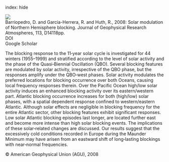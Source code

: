 index: hide

<div class="Citation">
    <div class="Citation-thumb CitationThumb-linked"  data-href="https://doi.org/10.1029/2008jd009789">
      <img src="https://static.claimspace.cloud/climate-study-static/refs/thumbs/10/Barriopedro_et_al_2008-thumb.png" />
    </div>

  <div class="Citation-body">
    <div class="Citation-text">Barriopedro, D. and Garcia-Herrera, R.  and Huth, R., 2008: Solar modulation of Northern Hemisphere blocking. <span class="Article-journal">Journal of Geophysical Research Atmospheres, </span><span class="Article-volume">113, </span>D14118pp.</div>
    <div class="Citation-links">
      <div class="CitationLink" data-href="https://doi.org/10.1029/2008jd009789">
        <div class="CitationLink-icon CitationLink-Doi"></div>
        <div class="CitationLink-text">DOI</div>
      </div>
      <div class="CitationLink" data-href="https://scholar.google.com/scholar?q=10.1029/2008jd009789">
        <div class="CitationLink-icon CitationLink-Scholar"></div>
        <div class="CitationLink-text">Google Scholar</div>
      </div>
    </div>
  </div>
</div>

The blocking response to the 11‐year solar cycle is investigated for 44 winters (1955–1999) and stratified according to the level of solar activity and the phase of the Quasi‐Biennial Oscillation (QBO). Several blocking features are modulated by solar activity, irrespective of the QBO phase, but the responses amplify under the QBO‐west phases. Solar activity modulates the preferred locations for blocking occurrence over both Oceans, causing local frequency responses therein. Over the Pacific Ocean high/low solar activity induces an enhanced blocking activity over its eastern/western part. Atlantic blocking occurrence increases for both (high/low) solar phases, with a spatial dependent response confined to western/eastern Atlantic. Although solar effects are negligible in blocking frequency for the entire Atlantic sector, other blocking features exhibit significant responses. Low solar Atlantic blocking episodes last longer, are located further east and become more intense than high solar blocking events. The implications of these solar‐related changes are discussed. Our results suggest that the excessively cold conditions recorded in Europe during the Maunder Minimum may have arisen from an eastward shift of long‐lasting blockings with near‐normal frequencies.

<div class="Citation-copy">
&copy; American Geophysical Union (AGU), 2008
</div>